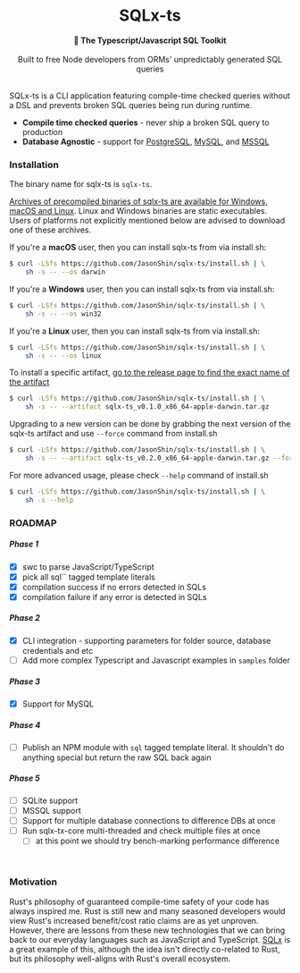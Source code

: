 <h1 align="center">SQLx-ts</h1>
<div align="center">
 <strong>
   🧰 The Typescript/Javascript SQL Toolkit
 </strong>
</div>

<br />

<div align="center">
Built to free Node developers from ORMs' unpredictably generated SQL queries
</div>

<br />

SQLx-ts is a CLI application featuring compile-time checked queries without a DSL and prevents broken SQL queries being run during runtime.

- **Compile time checked queries** - never ship a broken SQL query to production
- **Database Agnostic** - support for [PostgreSQL](http://postgresql.org/), [MySQL](https://www.mysql.com/), and [MSSQL](https://www.microsoft.com/en-us/sql-server)

### Installation

The binary name for sqlx-ts is `sqlx-ts`.

[Archives of precompiled binaries of sqlx-ts are available for Windows, macOS and Linux](https://github.com/JasonShin/sqlx-ts/releases). Linux and Windows binaries are static executables. Users of platforms not explicitly mentioned below are advised to download one of these archives.

If you're a **macOS** user, then you can install sqlx-ts from via install.sh:

```bash
$ curl -LSfs https://github.com/JasonShin/sqlx-ts/install.sh | \
    sh -s -- --os darwin
```

If you're a **Windows** user, then you can install sqlx-ts from via install.sh:

```bash
$ curl -LSfs https://github.com/JasonShin/sqlx-ts/install.sh | \
    sh -s -- --os win32
```

If you're a **Linux** user, then you can install sqlx-ts from via install.sh:

```bash
$ curl -LSfs https://github.com/JasonShin/sqlx-ts/install.sh | \
    sh -s -- --os linux
```

To install a specific artifact, [go to the release page to find the exact name of the artifact](https://github.com/JasonShin/sqlx-ts/releases)

```bash
$ curl -LSfs https://github.com/JasonShin/sqlx-ts/install.sh | \
    sh -s -- --artifact sqlx-ts_v0.1.0_x86_64-apple-darwin.tar.gz
```

Upgrading to a new version can be done by grabbing the next version of the sqlx-ts artifact and use `--force` command from install.sh

```bash
$ curl -LSfs https://github.com/JasonShin/sqlx-ts/install.sh | \
    sh -s -- --artifact sqlx-ts_v0.2.0_x86_64-apple-darwin.tar.gz --force
```

For more advanced usage, please check `--help` command of install.sh

```bash
$ curl -LSfs https://github.com/JasonShin/sqlx-ts/install.sh | \
    sh -s --help
```

### ROADMAP

##### Phase 1

- [x] swc to parse JavaScript/TypeScript
- [x] pick all sql`` tagged template literals
- [x] compilation success if no errors detected in SQLs
- [x] compilation failure if any error is detected in SQLs

##### Phase 2

- [x] CLI integration - supporting parameters for folder source, database credentials and etc
- [ ] Add more complex Typescript and Javascript examples in `samples` folder

##### Phase 3

- [x] Support for MySQL

##### Phase 4

- [ ] Publish an NPM module with `sql` tagged template literal. It shouldn't do anything special but return the raw SQL back again

##### Phase 5

- [ ] SQLite support
- [ ] MSSQL support
- [ ] Support for multiple database connections to difference DBs at once
- [ ] Run sqlx-tx-core multi-threaded and check multiple files at once
  - [ ] at this point we should try bench-marking performance difference

<br />

### Motivation

Rust's philosophy of guaranteed compile-time safety of your code has always inspired me. Rust is still new and many seasoned developers would view Rust's increased benefit/cost ratio claims are as yet unproven. However, there are lessons from these new technologies that we can bring back to our everyday languages such as JavaScript and TypeScript. [SQLx](https://github.com/launchbadge/sqlx) is a great example of this, although the idea isn't directly co-related to Rust, but its philosophy well-aligns with Rust's overall ecosystem.
